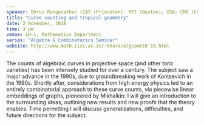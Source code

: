 ```yaml
---
speaker: Dhruv Ranganathan (IAS (Princeton), MIT (Boston), USA; CMI (Chennai); Cambridge, UK)
title: "Curve counting and tropical geometry"
date: 2 November, 2018
time: 3 pm
venue: LH-1, Mathematics Department
series: "Algebra & Combinatorics Seminar"
website: http://www.math.iisc.ac.in/~khare/algcomb18-19.html
---
```


The counts of algebraic curves in projective space (and other
toric varieties) has been intensely studied for over a century.
The subject saw a major advance in the 1990s, due to
groundbreaking work of Kontsevich in the 1990s. Shortly after,
considerations from high energy physics led to an entirely
combinatorial approach to these curve counts, via piecewise
linear embeddings of graphs, pioneered by Mikhalkin. I will
give an introduction to the surrounding ideas, outlining new
results and new proofs that the theory enables. Time permitting
I will discuss generalizations, difficulties, and future
directions for the subject.
